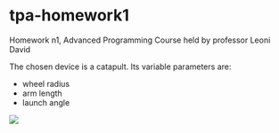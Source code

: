 # tpa-homework1
Homework n1, Advanced Programming Course held by professor Leoni David 

The chosen device is a catapult.
Its variable parameters are:
- wheel radius
- arm length 
- launch angle

![](https://github.com/MuttiGiacomo/tpa-homework1/blob/main/Catapult.svg)
